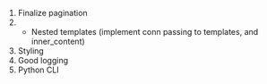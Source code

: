 1. Finalize pagination
2. - Nested templates (implement conn passing to templates, and inner_content)
3. Styling
4. Good logging
5. Python CLI
